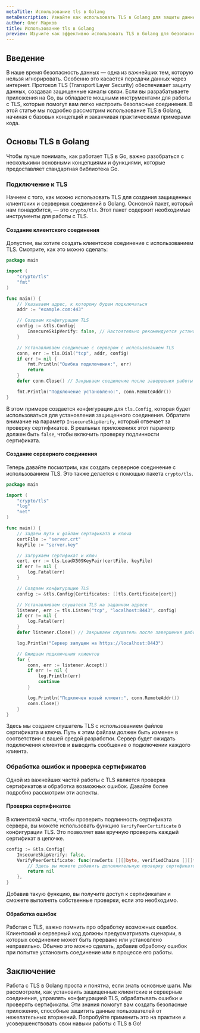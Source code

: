 ```yaml
---
metaTitle: Использование tls в Golang
metaDescription: Узнайте как использовать TLS в Golang для защиты данных - от создания клиентских и серверных соединений до обработки сертификатов и проверки ошибок
author: Олег Марков
title: Использование tls в Golang
preview: Изучите как эффективно использовать TLS в Golang для безопасного обмена данными через интернет. Узнайте о создании защищенных соединений и управлении сертификатами
---
```


## Введение

В наше время безопасность данных — одна из важнейших тем, которую нельзя игнорировать. Особенно это касается передачи данных через интернет. Протокол TLS (Transport Layer Security) обеспечивает защиту данных, создавая защищенные каналы связи. Если вы разрабатываете приложения на Go, вы обладаете мощными инструментами для работы с TLS, которые помогут вам легко настроить безопасные соединения. В этой статье мы подробно рассмотрим использование TLS в Golang, начиная с базовых концепций и заканчивая практическими примерами кода.

## Основы TLS в Golang

Чтобы лучше понимать, как работает TLS в Go, важно разобраться с несколькими основными концепциями и функциями, которые предоставляет стандартная библиотека Go.

### Подключение к TLS

Начнем с того, как можно использовать TLS для создания защищенных клиентских и серверных соединений в Golang. Основной пакет, который нам понадобится, — это `crypto/tls`. Этот пакет содержит необходимые инструменты для работы с TLS.

#### Создание клиентского соединения

Допустим, вы хотите создать клиентское соединение с использованием TLS. Смотрите, как это можно сделать:

```go
package main

import (
    "crypto/tls"
    "fmt"
)

func main() {
    // Указываем адрес, к которому будем подключаться
    addr := "example.com:443"

    // Создаем конфигурацию TLS
    config := &tls.Config{
        InsecureSkipVerify: false, // Настоятельно рекомендуется устанавливать в `false` для реальных приложений
    }

    // Устанавливаем соединение с сервером с использованием TLS
    conn, err := tls.Dial("tcp", addr, config)
    if err != nil {
        fmt.Println("Ошибка подключения:", err)
        return
    }
    defer conn.Close() // Закрываем соединение после завершения работы

    fmt.Println("Подключение установлено:", conn.RemoteAddr())
}
```

В этом примере создается конфигурация для `tls.Config`, которая будет использоваться для установления защищенного соединения. Обратите внимание на параметр `InsecureSkipVerify`, который отвечает за проверку сертификатов. В реальных приложениях этот параметр должен быть `false`, чтобы включить проверку подлинности сертификата.

#### Создание серверного соединения

Теперь давайте посмотрим, как создать серверное соединение с использованием TLS. Это также делается с помощью пакета `crypto/tls`.

```go
package main

import (
    "crypto/tls"
    "log"
    "net"
)

func main() {
    // Задаем пути к файлам сертификата и ключа
    certFile := "server.crt"
    keyFile := "server.key"

    // Загружаем сертификат и ключ
    cert, err := tls.LoadX509KeyPair(certFile, keyFile)
    if err != nil {
        log.Fatal(err)
    }

    // Создаем конфигурацию TLS
    config := &tls.Config{Certificates: []tls.Certificate{cert}}

    // Устанавливаем слушателя TLS на заданном адресе
    listener, err := tls.Listen("tcp", "localhost:8443", config)
    if err != nil {
        log.Fatal(err)
    }
    defer listener.Close() // Закрываем слушатель после завершения работы

    log.Println("Сервер запущен на https://localhost:8443")

    // Ожидаем подключения клиентов
    for {
        conn, err := listener.Accept()
        if err != nil {
            log.Println(err)
            continue
        }

        log.Println("Подключен новый клиент:", conn.RemoteAddr())
        conn.Close()
    }
}
```

Здесь мы создаем слушатель TLS с использованием файлов сертификата и ключа. Путь к этим файлам должен быть изменен в соответствии с вашей средой разработки. Сервер будет ожидать подключения клиентов и выводить сообщение о подключении каждого клиента.

### Обработка ошибок и проверка сертификатов

Одной из важнейших частей работы с TLS является проверка сертификатов и обработка возможных ошибок. Давайте более подробно рассмотрим эти аспекты.

#### Проверка сертификатов

В клиентской части, чтобы проверить подлинность сертификата сервера, вы можете использовать функцию `VerifyPeerCertificate` в конфигурации TLS. Это позволяет вам вручную проверить каждый сертификат в цепочке.

```go
config := &tls.Config{
    InsecureSkipVerify: false,
    VerifyPeerCertificate: func(rawCerts [][]byte, verifiedChains [][]*x509.Certificate) error {
        // Здесь вы можете добавить дополнительную проверку сертификатов
        return nil
    },
}
```

Добавив такую функцию, вы получите доступ к сертификатам и сможете выполнять собственные проверки, если это необходимо.

#### Обработка ошибок

Работая с TLS, важно помнить про обработку возможных ошибок. Клиентский и серверный код должны предусматривать сценарии, в которых соединение может быть прервано или установлено неправильно. Обычно это можно сделать, добавив обработку ошибок при попытке установить соединение или в процессе его работы.

## Заключение

Работа с TLS в Golang проста и понятна, если знать основные шаги. Мы рассмотрели, как установить защищенные клиентские и серверные соединения, управлять конфигурацией TLS, обрабатывать ошибки и проверять сертификаты. Эти знания помогут вам создать безопасные приложения, способные защитить данные пользователей от нежелательных вторжений. Попробуйте применить это на практике и усовершенствовать свои навыки работы с TLS в Go!